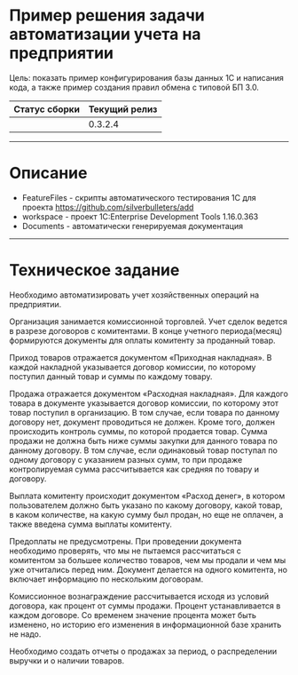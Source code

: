 # Пример решения задачи автоматизации учета на предприятии
Цель: показать пример конфигурирования базы данных 1С и написания кода, а также пример создания правил обмена с типовой БП 3.0.

| Статус сборки | Текущий релиз |
|---------------|---------------|
|               |    0.3.2.4    |

----
# Описание
* FeatureFiles - скрипты автоматического тестирования 1С для проекта https://github.com/silverbulleters/add
* workspace - проект 1C:Enterprise Development Tools 1.16.0.363
* Documents - автоматически генерируемая документация

----
# Техническое задание

Необходимо автоматизировать учет хозяйственных операций на предприятии.

Организация занимается комиссионной торговлей. Учет сделок ведется в разрезе договоров с комитентами. В конце учетного периода(месяц) формируются документы для оплаты комитенту за проданный товар.

Приход товаров отражается документом «Приходная накладная». В каждой накладной указывается договор комиссии, по которому поступил данный товар и суммы по каждому товару.

Продажа отражается документом «Расходная накладная». Для каждого товара в документе указывается договор комиссии, по которому этот товар поступил в организацию. В том случае, если товара по данному договору нет, документ проводиться не должен. Кроме того, должен происходить контроль суммы, по которой продается товар. Сумма продажи не должна быть ниже суммы закупки для данного товара по данному договору. В том случае, если одинаковый товар поступал по одному договору с указанием разных сумм, то при продаже контролируемая сумма рассчитывается как средняя по товару и договору.

Выплата комитенту происходит документом «Расход денег», в котором пользователем должно быть указано по какому договору, какой товар, в каком количестве, на какую сумму был продан, но еще не оплачен, а также введена сумма выплаты комитенту.

Предоплаты не предусмотрены. При проведении документа необходимо проверять, что мы не пытаемся рассчитаться с комитентом за большее количество товаров, чем мы продали и чем мы уже отчитались перед ним. Документ делается на одного комитента, но включает информацию по нескольким договорам.

Комиссионное вознаграждение рассчитывается исходя из условий договора, как процент от суммы продажи. Процент устанавливается в каждом договоре. Со временем значение процента может быть изменено, но историю его изменения в информационной базе хранить не надо.

Необходимо создать отчеты о продажах за период, о распределении выручки и о наличии товаров.
